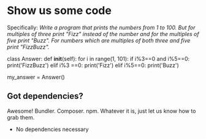 # Show us some code #

Specifically: *Write a program that prints the numbers from 1 to 100. But for multiples of three print "Fizz" instead of the number and for the multiples of five print "Buzz". For numbers which are multiples of both three and five print "FizzBuzz".*

class Answer:
    def __init__(self):
        for i in range(1, 101):
            if i%3==0 and i%5==0:
                print('FizzBuzz')
            elif i%3 ==0:
                print('Fizz')
            elif i%5==0:
                print('Buzz')

my_answer = Answer()

## Got dependencies? ##

Awesome! Bundler. Composer. npm. Whatever it is, just let us know how to grab them.
- No dependencies necessary